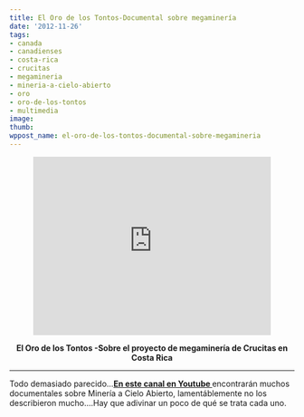 ```yaml
---
title: El Oro de los Tontos-Documental sobre megaminería
date: '2012-11-26'
tags:
- canada
- canadienses
- costa-rica
- crucitas
- megamineria
- mineria-a-cielo-abierto
- oro
- oro-de-los-tontos
- multimedia
image: 
thumb: 
wppost_name: el-oro-de-los-tontos-documental-sobre-megamineria
---
```


<center>
<iframe src="http://www.youtube.com/embed/gKVS1wvvEU8" frameborder="0" width="420" height="315"></iframe></center>
<p style="text-align: center;"><strong>El Oro de los Tontos -Sobre el proyecto de megaminería de Crucitas en Costa Rica</strong></p>


<hr />

Todo demasiado parecido...<strong><a href="https://www.youtube.com/user/multiredmedia?feature=watch" target="_blank">En este canal en Youtube </a></strong>encontrarán muchos documentales sobre Minería a Cielo Abierto, lamentáblemente no los describieron mucho....Hay que adivinar un poco de qué se trata cada uno.
